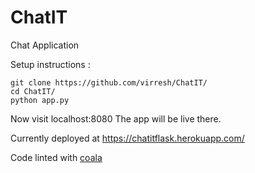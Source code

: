 # ChatIT
Chat Application

Setup instructions :
```
git clone https://github.com/virresh/ChatIT/
cd ChatIT/
python app.py
```

Now visit localhost:8080 
The app will be live there.

Currently deployed at https://chatitflask.herokuapp.com/

Code linted with [coala](https://coala.io/#/home)

